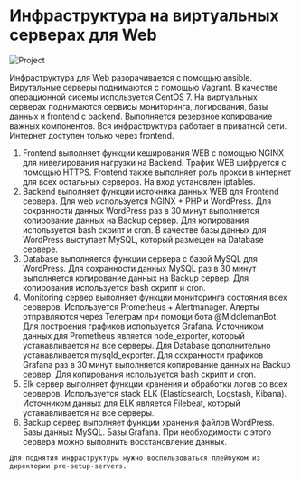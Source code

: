 # Инфраструктура на виртуальных серверах для Web
![Project](https://github.com/EvilMeatOo/otus-project/assets/99479159/46b766be-0b87-41e4-bd19-1f2f3e2679a0)

Инфраструктура для Web разорачивается с помощью ansible. Вирутальные серверы поднимаются с помощью Vagrant. В качестве операционной сисемы используется CentOS 7. На виртуальных серверах поднимаются сервисы мониторинга, логирования, базы данных и frontend с backend. Выполняется резервное копирование важных компонентов. Вся инфраструктура работает в приватной сети. Интернет доступен только через frontend. 
1. Frontend выполняет функции кеширования WEB с помощью NGINX для нивелирования нагрузки на Backend. Трафик WEB шифруется с помощью HTTPS. Frontend также выполняет роль прокси в интернет для всех остальных серверов. На вход установлен iptables.  
2. Backend выполняет функции источника данных WEB для Frontend сервера. Для web используется NGINX + PHP и WordPress.  Для сохранности данных WordPress раз в 30 минут выполняется копирование данных на Backup сервер. Для копирования используется bash скрипт и cron. В качестве базы данных для WordPress выступает MySQL, который размещен на Database сервере. 
3. Database выполняется функции сервера с базой MySQL для WordPress. Для сохранности данных MySQL раз в 30 минут выполняется копирование данных на Backup сервер. Для копирования используется bash скрипт и cron.
4. Monitoring сервер выполняет функции мониторинга состояния всех серверов. Используется Prometheus + Alertmanager. Алерты отправляются через Телеграм при помощи бота @MiddlemanBot. Для построения графиков используется Grafana. Источником данных для Prometheus является node_exporter, который устанавливается на все серверы. Для Database дополнительно устанавливается mysqld_exporter. Для сохранности графиков Grafana раз в 30 минут выполняется копирование данных на Backup сервер. Для копирования используется bash скрипт и cron.
5. Elk сервер выполняет функции хранения и обработки логов со всех серверов. Используется stack ELK (Elasticsearch, Logstash, Kibana). Источником данных для ELK является Filebeat, который устанавливается на все серверы.
6. Вackup сервер выполняет функции хранения файлов WordPress. Базы данных MySQL. Базы Grafana. При необходимости с этого сервера можно выполнить восстановление данных.
```
Для поднятия инфраструктуры нужно воспользоваться плейбуком из директории pre-setup-servers.
```
